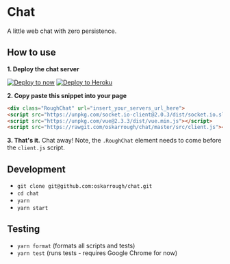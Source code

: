 # Chat

A little web chat with zero persistence.

## How to use

**1. Deploy the chat server**

[![Deploy to now](https://deploy.now.sh/static/button.svg)](https://deploy.now.sh/?repo=https://github.com/oskarrough/chat) [![Deploy to Heroku](https://www.herokucdn.com/deploy/button.svg)](https://heroku.com/deploy?template=https://github.com/oskarrough/chat)

**2. Copy paste this snippet into your page**

```html
<div class="RoughChat" url="insert_your_servers_url_here">
<script src="https://unpkg.com/socket.io-client@2.0.3/dist/socket.io.slim.js"></script>
<script src="https://unpkg.com/vue@2.3.3/dist/vue.min.js"></script>
<script src="https://rawgit.com/oskarrough/chat/master/src/client.js"></script>
```

**3. That's it.** Chat away! Note, the `.RoughChat` element needs to come before the `client.js` script.

## Development

- `git clone git@github.com:oskarrough/chat.git`
- `cd chat`
- `yarn`
- `yarn start`

## Testing

- `yarn format` (formats all scripts and tests)
- `yarn test` (runs tests - requires Google Chrome for now)

